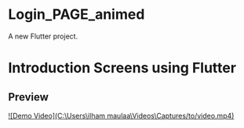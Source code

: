 # Login_PAGE_animed

A new Flutter project.

# Introduction Screens using Flutter

## Preview

[![Demo Video](C:\Users\ilham maulaa\Videos\Captures/to/video.mp4)](https://github.com/user-attachments/assets/9415a2cb-fb57-461b-98d4-79ad30f391e2)
